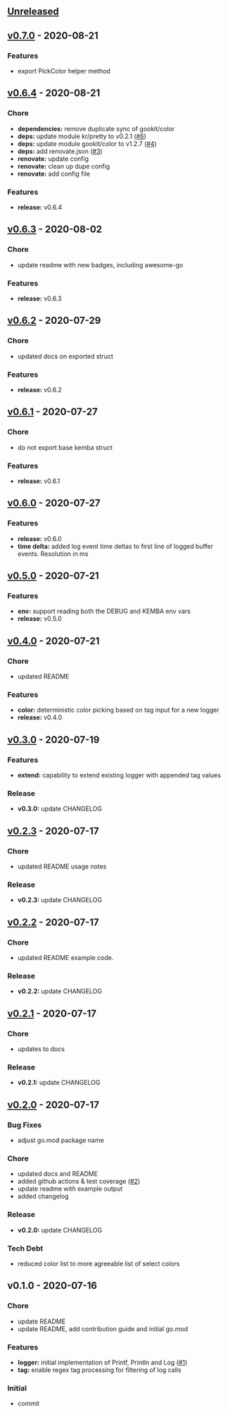<a name="unreleased"></a>
## [Unreleased]


<a name="v0.7.0"></a>
## [v0.7.0] - 2020-08-21
### Features
- export PickColor helper method


<a name="v0.6.4"></a>
## [v0.6.4] - 2020-08-21
### Chore
- **dependencies:** remove duplicate sync of gookit/color
- **deps:** update module kr/pretty to v0.2.1 ([#6](https://github.com/clok/kemba/issues/6))
- **deps:** update module gookit/color to v1.2.7 ([#4](https://github.com/clok/kemba/issues/4))
- **deps:** add renovate.json ([#3](https://github.com/clok/kemba/issues/3))
- **renovate:** update config
- **renovate:** clean up dupe config
- **renovate:** add config file

### Features
- **release:** v0.6.4


<a name="v0.6.3"></a>
## [v0.6.3] - 2020-08-02
### Chore
- update readme with new badges, including awesome-go

### Features
- **release:** v0.6.3


<a name="v0.6.2"></a>
## [v0.6.2] - 2020-07-29
### Chore
- updated docs on exported struct

### Features
- **release:** v0.6.2


<a name="v0.6.1"></a>
## [v0.6.1] - 2020-07-27
### Chore
- do not export base kemba struct

### Features
- **release:** v0.6.1


<a name="v0.6.0"></a>
## [v0.6.0] - 2020-07-27
### Features
- **release:** v0.6.0
- **time delta:** added log event time deltas to first line of logged buffer events. Resolution in ms


<a name="v0.5.0"></a>
## [v0.5.0] - 2020-07-21
### Features
- **env:** support reading both the DEBUG and KEMBA env vars
- **release:** v0.5.0


<a name="v0.4.0"></a>
## [v0.4.0] - 2020-07-21
### Chore
- updated README

### Features
- **color:** deterministic color picking based on tag input for a new logger
- **release:** v0.4.0


<a name="v0.3.0"></a>
## [v0.3.0] - 2020-07-19
### Features
- **extend:** capability to extend existing logger with appended tag values

### Release
- **v0.3.0:** update CHANGELOG


<a name="v0.2.3"></a>
## [v0.2.3] - 2020-07-17
### Chore
- updated README usage notes

### Release
- **v0.2.3:** update CHANGELOG


<a name="v0.2.2"></a>
## [v0.2.2] - 2020-07-17
### Chore
- updated README example code.

### Release
- **v0.2.2:** update CHANGELOG


<a name="v0.2.1"></a>
## [v0.2.1] - 2020-07-17
### Chore
- updates to docs

### Release
- **v0.2.1:** update CHANGELOG


<a name="v0.2.0"></a>
## [v0.2.0] - 2020-07-17
### Bug Fixes
- adjust go.mod package name

### Chore
- updated docs and README
- added github actions & test coverage ([#2](https://github.com/clok/kemba/issues/2))
- update readme with example output
- added changelog

### Release
- **v0.2.0:** update CHANGELOG

### Tech Debt
- reduced color list to more agreeable list of select colors


<a name="v0.1.0"></a>
## v0.1.0 - 2020-07-16
### Chore
- update README
- update README, add contribution guide and initial go.mod

### Features
- **logger:** initial implementation of Printf, Println and Log ([#1](https://github.com/clok/kemba/issues/1))
- **tag:** enable regex tag processing for filtering of log calls

### Initial
- commit


[Unreleased]: https://github.com/clok/kemba/compare/v0.7.0...HEAD
[v0.7.0]: https://github.com/clok/kemba/compare/v0.6.4...v0.7.0
[v0.6.4]: https://github.com/clok/kemba/compare/v0.6.3...v0.6.4
[v0.6.3]: https://github.com/clok/kemba/compare/v0.6.2...v0.6.3
[v0.6.2]: https://github.com/clok/kemba/compare/v0.6.1...v0.6.2
[v0.6.1]: https://github.com/clok/kemba/compare/v0.6.0...v0.6.1
[v0.6.0]: https://github.com/clok/kemba/compare/v0.5.0...v0.6.0
[v0.5.0]: https://github.com/clok/kemba/compare/v0.4.0...v0.5.0
[v0.4.0]: https://github.com/clok/kemba/compare/v0.3.0...v0.4.0
[v0.3.0]: https://github.com/clok/kemba/compare/v0.2.3...v0.3.0
[v0.2.3]: https://github.com/clok/kemba/compare/v0.2.2...v0.2.3
[v0.2.2]: https://github.com/clok/kemba/compare/v0.2.1...v0.2.2
[v0.2.1]: https://github.com/clok/kemba/compare/v0.2.0...v0.2.1
[v0.2.0]: https://github.com/clok/kemba/compare/v0.1.0...v0.2.0
